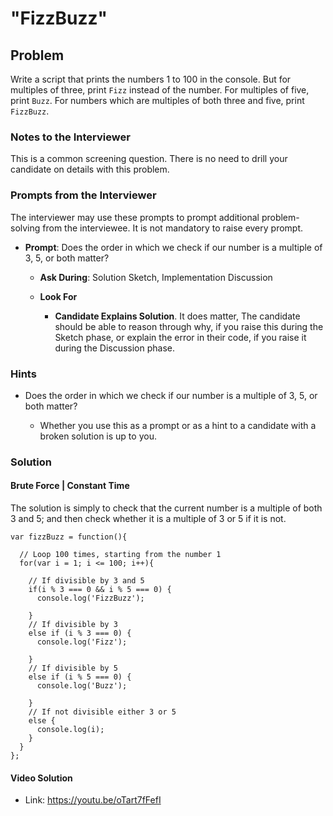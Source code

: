 # "FizzBuzz"

## Problem

Write a script that prints the numbers 1 to 100 in the console. But for multiples of three, print `Fizz` instead of the number. For multiples of five, print `Buzz`. For numbers which are multiples of both three and five, print `FizzBuzz`.

### Notes to the Interviewer

This is a common screening question. There is no need to drill your candidate on details with this problem.

### Prompts from the Interviewer

The interviewer may use these prompts to prompt additional problem-solving from the interviewee. It is not mandatory to raise every prompt.

* **Prompt**: Does the order in which we check if our number is a multiple of 3, 5, or both matter?

  * **Ask During**: Solution Sketch, Implementation Discussion

  * **Look For**

    * **Candidate Explains Solution**. It does matter, The candidate should be able to reason through why, if you raise this during the Sketch phase, or explain the error in their code, if you raise it during the Discussion phase.

### Hints

* Does the order in which we check if our number is a multiple of 3, 5, or both matter?

  * Whether you use this as a prompt or as a hint to a candidate with a broken solution is up to you.

### Solution

#### Brute Force | Constant Time

The solution is simply to check that the current number is a multiple of both 3 and 5; and then check whether it is a multiple of 3 or 5 if it is not.

```
var fizzBuzz = function(){

  // Loop 100 times, starting from the number 1
  for(var i = 1; i <= 100; i++){

    // If divisible by 3 and 5
    if(i % 3 === 0 && i % 5 === 0) {
      console.log('FizzBuzz');

    } 
    // If divisible by 3
    else if (i % 3 === 0) {
      console.log('Fizz');

    } 
    // If divisible by 5
    else if (i % 5 === 0) {
      console.log('Buzz');

    } 
    // If not divisible either 3 or 5
    else {
      console.log(i);
    }
  }
};
```

#### Video Solution

* Link: <https://youtu.be/oTart7fFefI>
